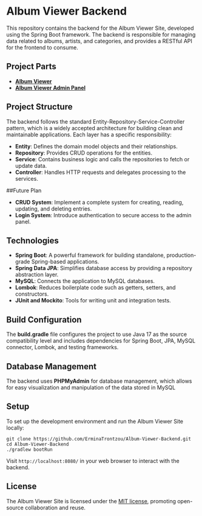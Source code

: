 # Album Viewer Backend
This repository contains the backend for the Album Viewer Site, developed using the Spring Boot framework. 
The backend is responsible for managing data related to albums, artists, and categories, and provides a RESTful API for the frontend to consume.

## Project Parts
- [**Album Viewer**](https://github.com/ErminaTrontzou/Album-Viewer-Frontend/tree/main)
- [**Album Viewer Admin Panel**](https://github.com/ErminaTrontzou/Album-Viewer-Admin-Panel)
  
## Project Structure
The backend follows the standard Entity-Repository-Service-Controller pattern, which is a widely accepted architecture for building clean and maintainable applications. Each layer has a specific responsibility:

  - **Entity**: Defines the domain model objects and their relationships.
  - **Repository**: Provides CRUD operations for the entities.
  - **Service**: Contains business logic and calls the repositories to fetch or update data.
  - **Controller**: Handles HTTP requests and delegates processing to the services.

##Future Plan
  - **CRUD System**: Implement a complete system for creating, reading, updating, and deleting entries.
  - **Login System**: Introduce authentication to secure access to the admin panel.
  
## Technologies
  - **Spring Boot**: A powerful framework for building standalone, production-grade Spring-based applications.
  - **Spring Data JPA**: Simplifies database access by providing a repository abstraction layer.
  - **MySQL**: Connects the application to MySQL databases.
  - **Lombok**: Reduces boilerplate code such as getters, setters, and constructors.
  - **JUnit and Mockito**: Tools for writing unit and integration tests.
    
## Build Configuration
The **build.gradle** file configures the project to use Java 17 as the source compatibility level and includes dependencies for Spring Boot, JPA, MySQL connector, Lombok, and testing frameworks.

## Database Management
The backend uses **PHPMyAdmin** for database management, which allows for easy visualization and manipulation of the data stored in MySQL

## Setup
To set up the development environment and run the Album Viewer Site locally:
```
git clone https://github.com/ErminaTrontzou/Album-Viewer-Backend.git
cd Album-Viewer-Backend
./gradlew bootRun
```
Visit `http://localhost:8080/` in your web browser to interact with the backend.

## License
The Album Viewer Site is licensed under the [MIT license](LICENSE), promoting open-source collaboration and reuse.
